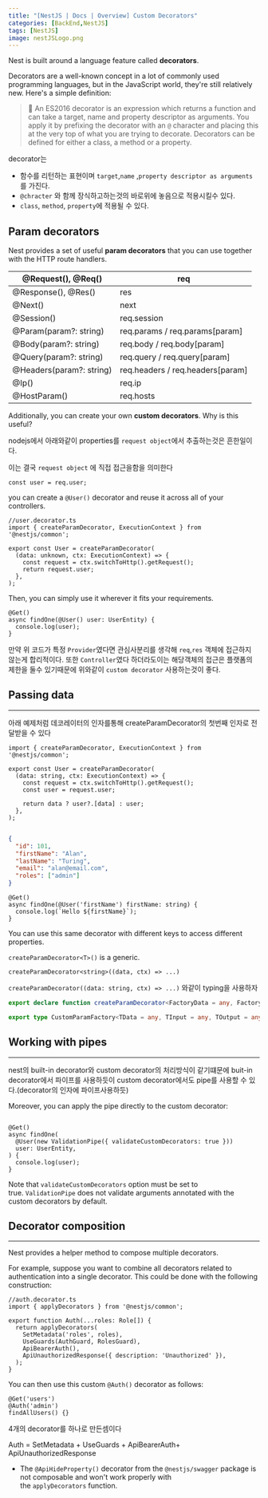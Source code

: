 ```yaml
---
title: "[NestJS | Docs | Overview] Custom Decorators"
categories: [BackEnd,NestJS]
tags: [NestJS]
image: nestJSLogo.png
---
```


Nest is built around a language feature called **decorators**.

Decorators are a well-known concept in a lot of commonly used programming languages, but in the JavaScript world, they're still relatively new. Here's a simple definition:

>
>📌 An ES2016 decorator is an expression which returns a function and can take a target, name and property descriptor as arguments. You apply it by prefixing the decorator with an `@` character and placing this at the very top of what you are trying to decorate. Decorators can be defined for either a class, a method or a property.

decorator는

- 함수를 리턴하는 표현이며  `target`,`name` ,`property descriptor as arguments` 를 가진다.
- `@chracter` 와 함께 장식하고하는것의 바로위에 놓음으로 적용시킬수 있다.
- `class`, `method`, `property`에 적용될 수 있다.

## Param decorators

Nest provides a set of useful **param decorators** that you can use together with the HTTP route handlers.

| @Request(), @Req() | req |
| --- | --- |
| @Response(), @Res() | res |
| @Next() | next |
| @Session() | req.session |
| @Param(param?: string) | req.params / req.params[param] |
| @Body(param?: string) | req.body / req.body[param] |
| @Query(param?: string) | req.query / req.query[param] |
| @Headers(param?: string) | req.headers / req.headers[param] |
| @Ip() | req.ip |
| @HostParam() | req.hosts |

Additionally, you can create your own **custom decorators**. Why is this useful?

nodejs에서 아래와같이 properties를 `request object`에서 추출하는것은 흔한일이다.

이는 결국 `request object` 에 직접 접근을함을 의미한다

```tsx
const user = req.user;
```

you can create a `@User()` decorator and reuse it across all of your controllers.

```tsx
//user.decorator.ts
import { createParamDecorator, ExecutionContext } from '@nestjs/common';

export const User = createParamDecorator(
  (data: unknown, ctx: ExecutionContext) => {
    const request = ctx.switchToHttp().getRequest();
    return request.user;
  },
);
```

Then, you can simply use it wherever it fits your requirements.

```tsx
@Get()
async findOne(@User() user: UserEntity) {
  console.log(user);
}

```

만약 위 코드가 특정 `Provider`였다면 관심사분리를 생각해 `req`,`res` 객체에 접근하지 않는게 합리적이다. 또한 `Controller`였다 하더라도이는 해당객체의 접근은 플랫폼의 제한을 둘수 있기때문에 위와같이 `custom decorator` 사용하는것이 좋다.

## Passing data

---

아래 예제처럼 데코레이터의 인자를통해  createParamDecorator의 첫번째 인자로 전달받을 수 있다

```tsx
import { createParamDecorator, ExecutionContext } from '@nestjs/common';

export const User = createParamDecorator(
  (data: string, ctx: ExecutionContext) => {
    const request = ctx.switchToHttp().getRequest();
    const user = request.user;

    return data ? user?.[data] : user;
  },
);
```

```json

{
  "id": 101,
  "firstName": "Alan",
  "lastName": "Turing",
  "email": "alan@email.com",
  "roles": ["admin"]
}
```

```tsx
@Get()
async findOne(@User('firstName') firstName: string) {
  console.log(`Hello ${firstName}`);
}
```

You can use this same decorator with different keys to access different properties.

`createParamDecorator<T>()` is a generic.

`createParamDecorator<string>((data, ctx) => ...)`

`createParamDecorator((data: string, ctx) => ...)` 와같이 typing을 사용하자

```ts
export declare function createParamDecorator<FactoryData = any, FactoryInput = any, FactoryOutput = any>(factory: CustomParamFactory<FactoryData, FactoryInput, FactoryOutput>, enhancers?: ParamDecoratorEnhancer[]): (...dataOrPipes: (Type<PipeTransform> | PipeTransform | FactoryData)[]) => ParameterDecorator;

export type CustomParamFactory<TData = any, TInput = any, TOutput = any> = (data: TData, input: TInput) => TOutput;
```

## Working with pipes

---

nest의 built-in decorator와 custom decorator의 처리방식이 같기떄문에  buit-in decorator에서 파이프를 사용하듯이 custom decorator에서도 pipe를 사용할 수 있다.(decorator의 인자에 파이프사용하듯)

Moreover, you can apply the pipe directly to the custom decorator:

```tsx

@Get()
async findOne(
  @User(new ValidationPipe({ validateCustomDecorators: true }))
  user: UserEntity,
) {
  console.log(user);
}
```

Note that `validateCustomDecorators` option must be set to true. `ValidationPipe` does not validate arguments annotated with the custom decorators by default.

## Decorator composition

---

Nest provides a helper method to compose multiple decorators.

For example, suppose you want to combine all decorators related to authentication into a single decorator. This could be done with the following construction:

```tsx
//auth.decorator.ts
import { applyDecorators } from '@nestjs/common';

export function Auth(...roles: Role[]) {
  return applyDecorators(
    SetMetadata('roles', roles),
    UseGuards(AuthGuard, RolesGuard),
    ApiBearerAuth(),
    ApiUnauthorizedResponse({ description: 'Unauthorized' }),
  );
}
```

You can then use this custom `@Auth()` decorator as follows:

```tsx
@Get('users')
@Auth('admin')
findAllUsers() {}

```

4개의 decorator를 하나로 만든셈이다

Auth = SetMetadata + UseGuards + ApiBearerAuth+ ApiUnauthorizedResponse

- The `@ApiHideProperty()` decorator from the `@nestjs/swagger` package is not composable and won't work properly with the `applyDecorators` function.
